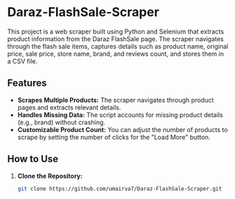 # Daraz-FlashSale-Scraper


This project is a web scraper built using Python and Selenium that extracts product information from the Daraz FlashSale page. The scraper navigates through the flash sale items, captures details such as product name, original price, sale price, store name, brand, and reviews count, and stores them in a CSV file.

## Features

- **Scrapes Multiple Products:** The scraper navigates through product pages and extracts relevant details.
- **Handles Missing Data:** The script accounts for missing product details (e.g., brand) without crashing.
- **Customizable Product Count:** You can adjust the number of products to scrape by setting the number of clicks for the "Load More" button.

## How to Use

1. **Clone the Repository:**
   ```bash
   git clone https://github.com/umairva7/Daraz-FlashSale-Scraper.git
